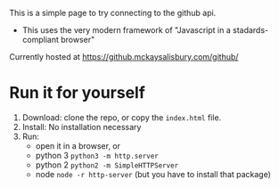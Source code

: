 This is a simple page to try connecting to the github api.

* This uses the very modern framework of "Javascript in a stadards-compliant browser"

Currently hosted at https://github.mckaysalisbury.com/github/

# Run it for yourself

1. Download: clone the repo, or copy the `index.html` file.
2. Install: No installation necessary
3. Run:
   * open it in a browser, or
   * python 3 `python3 -m http.server`
   * python 2 `python2 -m SimpleHTTPServer`
   * node `node -r http-server` (but you have to install that package)

